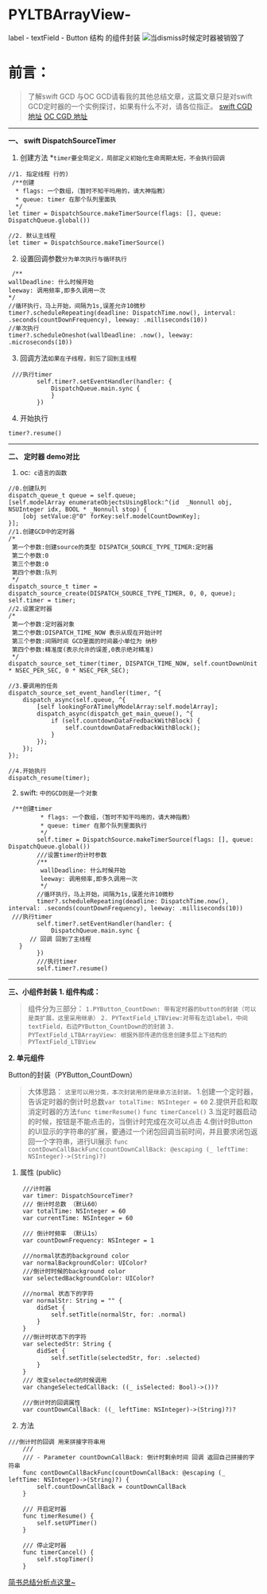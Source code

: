 # PYLTBArrayView-
label - textField - Button 结构 的组件封装
![当dismiss时候定时器被销毁了](http://upload-images.jianshu.io/upload_images/4185621-454161d42f95b197.gif?imageMogr2/auto-orient/strip)

# 前言：
> 了解swift GCD 与OC GCD请看我的其他总结文章，这篇文章只是对swift GCD定时器的一个实例探讨，如果有什么不对，请各位指正。
[swift CGD 地址](http://www.jianshu.com/p/fc04be41c698)
[OC CGD 地址](http://www.jianshu.com/p/fc04be41c698)

--- 
**一、 swift  DispatchSourceTimer**
1. 创建方法
*`timer要全局定义，局部定义初始化生命周期太短，不会执行回调`
```
//1. 指定线程 行的)
 /**创建
  * flags: 一个数组，（暂时不知干吗用的，请大神指教）
  * queue: timer 在那个队列里面执
  */
let timer = DispatchSource.makeTimerSource(flags: [], queue: DispatchQueue.global())

//2. 默认主线程
let timer = DispatchSource.makeTimerSource()
```
2. 设置回调参数`分为单次执行与循环执行`
````
 /**
wallDeadline: 什么时候开始
leeway: 调用频率,即多久调用一次
*/
//循环执行，马上开始，间隔为1s,误差允许10微秒
timer?.scheduleRepeating(deadline: DispatchTime.now(), interval: .seconds(countDownFrequency), leeway: .milliseconds(10))
//单次执行
timer?.scheduleOneshot(wallDeadline: .now(), leeway: .microseconds(10))
````
3. 回调方法`如果在子线程，别忘了回到主线程`
```
 ///执行timer
        self.timer?.setEventHandler(handler: {
            DispatchQueue.main.sync {
            }
        })
```
4. 开始执行
```
timer?.resume()
```







---
**二、 定时器 demo对比**
1. oc:` c语言的函数`
```
//0.创建队列
dispatch_queue_t queue = self.queue;
[self.modelArray enumerateObjectsUsingBlock:^(id  _Nonnull obj, NSUInteger idx, BOOL * _Nonnull stop) {
    [obj setValue:@"0" forKey:self.modelCountDownKey];
}];
//1.创建GCD中的定时器
/*
 第一个参数:创建source的类型 DISPATCH_SOURCE_TYPE_TIMER:定时器
 第二个参数:0
 第三个参数:0
 第四个参数:队列
 */
dispatch_source_t timer = dispatch_source_create(DISPATCH_SOURCE_TYPE_TIMER, 0, 0, queue);
self.timer = timer;
//2.设置定时器
/*
 第一个参数:定时器对象
 第二个参数:DISPATCH_TIME_NOW 表示从现在开始计时
 第三个参数:间隔时间 GCD里面的时间最小单位为 纳秒
 第四个参数:精准度(表示允许的误差,0表示绝对精准)
 */
dispatch_source_set_timer(timer, DISPATCH_TIME_NOW, self.countDownUnit * NSEC_PER_SEC, 0 * NSEC_PER_SEC);

//3.要调用的任务
dispatch_source_set_event_handler(timer, ^{
    dispatch_async(self.queue, ^{
        [self lookingForATimelyModelArray:self.modelArray];
        dispatch_async(dispatch_get_main_queue(), ^{
            if (self.countdownDataFredbackWithBlock) {
                self.countdownDataFredbackWithBlock();
            }
        });
    });
});

//4.开始执行
dispatch_resume(timer);
```




2. swift: `中的GCD则是一个对象`
```
 /**创建timer
         * flags: 一个数组，（暂时不知干吗用的，请大神指教）
         * queue: timer 在那个队列里面执行
         */
        self.timer = DispatchSource.makeTimerSource(flags: [], queue: DispatchQueue.global())
        ///设置timer的计时参数
        /**
         wallDeadline: 什么时候开始
         leeway: 调用频率,即多久调用一次
         */
        //循环执行，马上开始，间隔为1s,误差允许10微秒
        timer?.scheduleRepeating(deadline: DispatchTime.now(), interval: .seconds(countDownFrequency), leeway: .milliseconds(10))
 ///执行timer
        self.timer?.setEventHandler(handler: {
            DispatchQueue.main.sync {
      // 回调 回到了主线程
   }
        })
        ///执行timer
        self.timer?.resume()
```





---
**三、小组件封装**
**1. 组件构成：**
> 组件分为三部分：
>`1.PYButton_CountDown: 带有定时器的button的封装（可以是类扩展，这里采用继承）`
`2. PYTextField_LTBView:对带有左边label，中间textField，右边PYButton_CountDown的的封装`
`3. PYTextField_LTBArrayView: 根据外部传递的信息创建多层上下结构的PYTextField_LTBView`


**2. 单元组件**

 Button的封装（PYButton_CountDown）
>大体思路：
`这里可以用分类，本次封装用的是继承方法封装。`
 1.创建一个定时器，告诉定时器的倒计时总数`var totalTime: NSInteger = 60`
2.提供开启和取消定时器的方法`func timerResume()` `func timerCancel()`
3.当定时器启动的时候，按钮是不能点击的，当倒计时完成在次可以点击
4.倒计时Button的UI显示的字符串的扩展，要通过一个闭包回调当前时间，并且要求闭包返回一个字符串，进行UI展示
`func contDownCallBackFunc(countDownCallBack: @escaping (_ leftTime: NSInteger)->(String)?)`

1. 属性 (public)
```
    ///计时器
    var timer: DispatchSourceTimer?
    /// 倒计时总数 （默认60）
    var totalTime: NSInteger = 60
    var currentTime: NSInteger = 60
    
    /// 倒计时频率 （默认1s）
    var countDownFrequency: NSInteger = 1
    
    ///normal状态的background color
    var normalBackgroundColor: UIColor?
    ///倒计时时候的background color
    var selectedBackgroundColor: UIColor?
 
    ///normal 状态下的字符
    var normalStr: String = "" {
        didSet {
            self.setTitle(normalStr, for: .normal)
        }
    }
    ///倒计时状态下的字符
    var selectedStr: String {
        didSet {
            self.setTitle(selectedStr, for: .selected)
        }
    }
    /// 改变selected的时候调用
    var changeSelectedCallBack: ((_ isSelected: Bool)->())?
 
    ///倒计时的回调属性
    var countDownCallBack: ((_ leftTime: NSInteger)->(String)?)?
```

2. 方法
```
///倒计时的回调 用来拼接字符串用
    ///
    /// - Parameter countDownCallBack: 倒计时剩余时间 回调 返回自己拼接的字符串
    func contDownCallBackFunc(countDownCallBack: @escaping (_ leftTime: NSInteger)->(String)?) {
        self.countDownCallBack = countDownCallBack
    }

    /// 开启定时器
    func timerResume() {
        self.setUPTimer()
    }
    
    /// 停止定时器
    func timerCancel() {
        self.stopTimer()
    }
```
[简书总结分析点这里~](http://www.jianshu.com/p/fc04be41c698)
